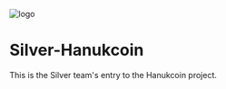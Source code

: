 ![logo](resources/logo.png)
# Silver-Hanukcoin
This is the Silver team's entry to the Hanukcoin project.

